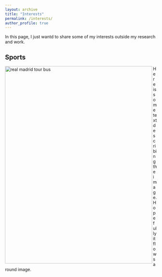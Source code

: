 ```yaml
---
layout: archive
title: "Interests"
permalink: /interests/
author_profile: true
---
```


In this page, I just wantd to share some of my interests outside my research and work.

## Sports

<img align="left" src="http://oma219.github.io/images/real_madrid.JPG" alt="real madrid tour bus" style="height: 652px; width:488px;"/>

Here is some text describing the image. Hopefully it flows around image.